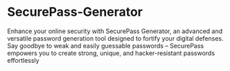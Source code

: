 # SecurePass-Generator
Enhance your online security with SecurePass Generator, an advanced and versatile password generation tool designed to fortify your digital defenses. Say goodbye to weak and easily guessable passwords – SecurePass empowers you to create strong, unique, and hacker-resistant passwords effortlessly
